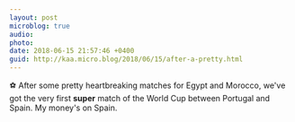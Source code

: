 ```yaml
---
layout: post
microblog: true
audio: 
photo: 
date: 2018-06-15 21:57:46 +0400
guid: http://kaa.micro.blog/2018/06/15/after-a-pretty.html
---
```

⚽ After some pretty heartbreaking matches for Egypt and Morocco, we've got the very first **super** match of the World Cup between Portugal and Spain. My money's on Spain.
